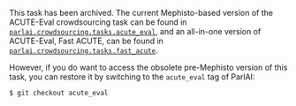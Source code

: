 This task has been archived. The current Mephisto-based version of the ACUTE-Eval crowdsourcing task can be found in [`parlai.crowdsourcing.tasks.acute_eval`](https://github.com/facebookresearch/ParlAI/tree/master/parlai/crowdsourcing/tasks/acute_eval), and an all-in-one version of ACUTE-Eval, Fast ACUTE, can be found in [`parlai.crowdsourcing.tasks.fast_acute`](https://github.com/facebookresearch/ParlAI/tree/master/parlai/crowdsourcing/tasks/fast_acute).

However, if you do want to access the obsolete pre-Mephisto version of this task, you can restore it by switching to the `acute_eval` tag of ParlAI:

```bash
$ git checkout acute_eval
```
